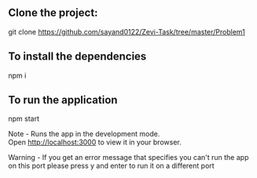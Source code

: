 ## Clone the project:

git clone https://github.com/sayand0122/Zevi-Task/tree/master/Problem1

## To install the dependencies 

npm i

## To run the application

npm start

Note - Runs the app in the development mode.\
Open [http://localhost:3000](http://localhost:3000) to view it in your browser.

Warning - If you get an error message that specifies you can't run the app on this port please press y and enter to run it on a different port

